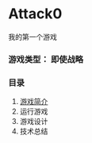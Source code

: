 # Attack0
我的第一个游戏

### 游戏类型： 即使战略

### 目录
1. [游戏简介](https://github.com/lymhhhh/Attack0/blob/master/Files/%E7%AE%80%E4%BB%8B.md)
2. 运行游戏
3. 游戏设计
4. 技术总结
